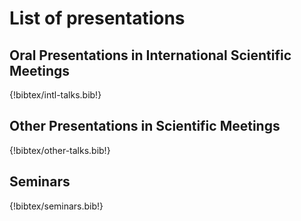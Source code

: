 # List of presentations

## Oral Presentations in International Scientific Meetings

{!bibtex/intl-talks.bib!}

## Other Presentations in Scientific Meetings

{!bibtex/other-talks.bib!}

## Seminars

{!bibtex/seminars.bib!}
